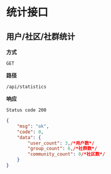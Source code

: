 # 统计接口

## 用户/社区/社群统计

**方式**

`GET`

**路径**

`/api/statistics`

**响应**

`Status code 200`

```json
{
    "msg": "ok",
    "code": 0,
    "data": {
        "user_count": 3,/*用户数*/
        "group_count": 6,/*社群数*/
        "community_count": 0/*社区数*/
    }
}
```